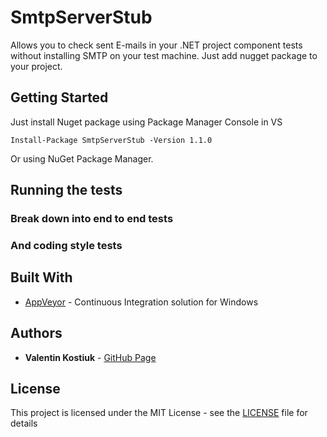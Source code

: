 # SmtpServerStub

Allows you to check sent E-mails in your .NET project component tests without installing SMTP on your test machine.
Just add nugget package to your project.

## Getting Started

Just install Nuget package using Package Manager Console in VS
```
Install-Package SmtpServerStub -Version 1.1.0
```
Or using NuGet Package Manager.

## Running the tests

### Break down into end to end tests

### And coding style tests

## Built With

* [AppVeyor](https://www.appveyor.com/) - Continuous Integration solution for Windows

## Authors

* **Valentin Kostiuk** - [GitHub Page](https://github.com/ValentinKostiuk)

## License

This project is licensed under the MIT License - see the [LICENSE](https://github.com/ValentinKostiuk/SmtpServerStub/blob/master/LICENSE) file for details
